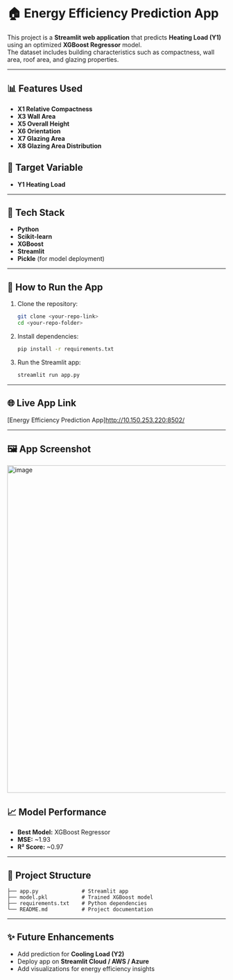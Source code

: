 # 🏠 Energy Efficiency Prediction App

This project is a **Streamlit web application** that predicts **Heating Load (Y1)** using an optimized **XGBoost Regressor** model.  
The dataset includes building characteristics such as compactness, wall area, roof area, and glazing properties.

---

## 📊 Features Used
- **X1 Relative Compactness**
- **X3 Wall Area**
- **X5 Overall Height**
- **X6 Orientation**
- **X7 Glazing Area**
- **X8 Glazing Area Distribution**

## 🎯 Target Variable
- **Y1 Heating Load**

---

## 🚀 Tech Stack
- **Python**
- **Scikit-learn**
- **XGBoost**
- **Streamlit**
- **Pickle** (for model deployment)

---

## 📌 How to Run the App

1. Clone the repository:
   ```bash
   git clone <your-repo-link>
   cd <your-repo-folder>
   ```

2. Install dependencies:
   ```bash
   pip install -r requirements.txt
   ```

3. Run the Streamlit app:
   ```bash
   streamlit run app.py
   ```

---

## 🌐 Live App Link
[Energy Efficiency Prediction App]http://10.150.253.220:8502/

---

## 🖼️ App Screenshot
<img width="867" height="755" alt="image" src="https://github.com/user-attachments/assets/61c4c416-c61b-48b4-bd12-76539ea198a1" />


## 📈 Model Performance
- **Best Model:** XGBoost Regressor
- **MSE:** ~1.93
- **R² Score:** ~0.97

---

## 📂 Project Structure
```
├── app.py              # Streamlit app
├── model.pkl           # Trained XGBoost model
├── requirements.txt    # Python dependencies
└── README.md           # Project documentation
```

---

## ✨ Future Enhancements
- Add prediction for **Cooling Load (Y2)**
- Deploy app on **Streamlit Cloud / AWS / Azure**
- Add visualizations for energy efficiency insights
